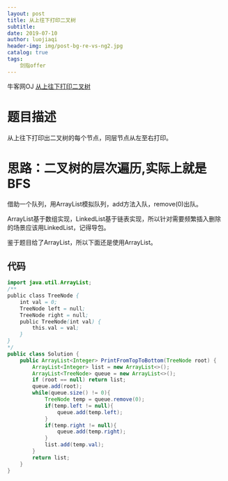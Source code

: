 ```yaml
---
layout: post                          
title: 从上往下打印二叉树                             
subtitle:                             
date: 2019-07-10                      
author: luojiaqi                      
header-img: img/post-bg-re-vs-ng2.jpg 
catalog: true                         
tags:                                 
    剑指offer                             
---
```

牛客网OJ [从上往下打印二叉树](<https://www.nowcoder.com/practice/7fe2212963db4790b57431d9ed259701?tpId=13&tqId=11175&tPage=2&rp=1&ru=%2Fta%2Fcoding-interviews&qru=%2Fta%2Fcoding-interviews%2Fquestion-ranking>)

# 题目描述

从上往下打印出二叉树的每个节点，同层节点从左至右打印。

# 思路：二叉树的层次遍历,实际上就是BFS

借助一个队列，用ArrayList模拟队列，add方法入队，remove(0)出队。

ArrayList基于数组实现，LinkedList基于链表实现，所以针对需要频繁插入删除的场景应该用LinkedList，记得导包。

鉴于题目给了ArrayList，所以下面还是使用ArrayList。

## 代码

```java
import java.util.ArrayList;
/**
public class TreeNode {
    int val = 0;
    TreeNode left = null;
    TreeNode right = null;
    public TreeNode(int val) {
        this.val = val;
    }
}
*/
public class Solution {
    public ArrayList<Integer> PrintFromTopToBottom(TreeNode root) {
        ArrayList<Integer> list = new ArrayList<>();
        ArrayList<TreeNode> queue = new ArrayList<>();
        if (root == null) return list;
        queue.add(root);
        while(queue.size() != 0){
            TreeNode temp = queue.remove(0);
            if(temp.left != null){
                queue.add(temp.left);
            }
            if(temp.right != null){
                queue.add(temp.right);
            }
            list.add(temp.val);
        }
        return list;
    }
}
```

